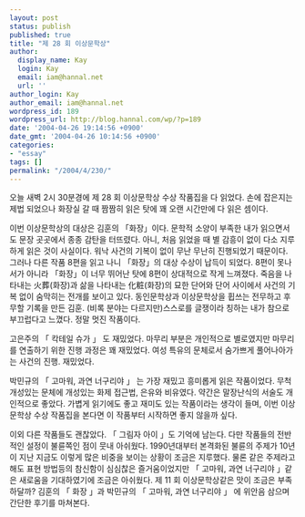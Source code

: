 ```yaml
---
layout: post
status: publish
published: true
title: "제 28 회 이상문학상"
author:
  display_name: Kay
  login: Kay
  email: iam@hannal.net
  url: ''
author_login: Kay
author_email: iam@hannal.net
wordpress_id: 189
wordpress_url: http://blog.hannal.com/wp/?p=189
date: '2004-04-26 19:14:56 +0900'
date_gmt: '2004-04-26 10:14:56 +0900'
categories:
- "essay"
tags: []
permalink: "/2004/4/230/"
---
```

<p>오늘 새벽 2시 30분경에 제 28 회 이상문학상 수상 작품집을 다 읽었다. 손에 잡은지는 제법 되었으나 화장실 갈 때 짬짬히 읽은 탓에 꽤 오랜 시간만에 다 읽은 셈이다.</p>
<p>이번 이상문학상의 대상은 김훈의 「화장」이다. 문학적 소양이 부족한 내가 읽으면서도 문장 곳곳에서 종종 감탄을 터뜨렸다. 아니, 처음 읽었을 때 별 감흥이 없이 다소 지루하게 읽은 것이 사실이다. 워낙 사건의 기복이 없이 무난 무난히 진행되었기 때문이다. 그러나 다른 작품 8편을 읽고 나니 「화장」의 대상 수상이 납득이 되었다. 8편이 못나서가 아니라 「화장」이 너무 뛰어난 탓에 8편이 상대적으로 작게 느껴졌다. 죽음을 나타내는 火葬(화장)과 삶을 나타내는 化粧(화장)의 묘한 단어와 단어 사이에서 사건의 기복 없이 숨막히는 전개를 보이고 있다. 동인문학상과 이상문학상을 휩쓰는 전무하고 후무할 기록을 만든 김훈. (비록 분야는 다르지만)스스로를 글쟁이라 칭하는 내가 참으로 부끄럽다고 느꼈다. 정말 멋진 작품이다.</p>
<p>고은주의 「 칵테일 슈가 」 도 재밌었다. 마무리 부분은 개인적으로 별로였지만 마무리를 연출하기 위한 진행 과정은 꽤 재밌었다. 여성 특유의 문체로서 숨가쁘게 풀어나아가는 사건의 진행. 재밌었다.</p>
<p>박민규의 「 고마워, 과연 너구리야 」 는 가장 재밌고 흥미롭게 읽은 작품이었다. 무척 개성있는 문체에 개성있는 화제 접근법, 은유와 비유였다. 약간은 말장난식의 서술도 개인적으로 좋았다. 가볍게 읽기에도 좋고 재미도 있는 작품이라는 생각이 들며, 이번 이상문학상 수상 작품집을 본다면 이 작품부터 시작하면 좋지 않을까 싶다.</p>
<p>이외 다른 작품들도 괜찮았다. 「 그림자 아이 」도 기억에 남는다. 다만 작품들의 전반적인 설정이 불륜쪽인 점이 뭇내 아쉬웠다. 1990년대부터 본격화된 불륜의 주제가 10년이 지난 지금도 이렇게 많은 비중을 보이는 상황이 조금은 지루했다. 물론 같은 주제라고 해도 표현 방법등의 참신함이 심심찮은 즐거움이었지만 「 고마워, 과연 너구리야 」같은 새로움을 기대하였기에 조금은 아쉬웠다. 제 11 회 이상문학상같은 맛이 조금은 부족하달까? 김훈의 「 화장 」과 박민규의 「 고마워, 과연 너구리야 」 에 위안음 삼으며 간단한 후기를 마쳐본다.</p>
